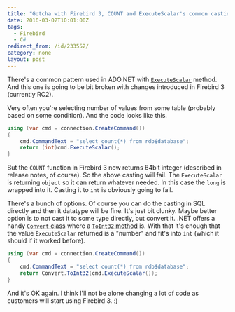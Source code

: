 ```yaml
---
title: "Gotcha with Firebird 3, COUNT and ExecuteScalar's common casting pattern"
date: 2016-03-02T10:01:00Z
tags:
  - Firebird
  - C#
redirect_from: /id/233552/
category: none
layout: post
---
```

There's a common pattern used in ADO.NET with [`ExecuteScalar`][1] method. And this one is going to be bit broken with changes introduced in Firebird 3 (currently RC2).

Very often you're selecting number of values from some table (probably based on some condition). And the code looks like this.

<!-- excerpt -->

```csharp
using (var cmd = connection.CreateCommand())
{
	cmd.CommandText = "select count(*) from rdb$database";
	return (int)cmd.ExecuteScalar();
}
```

But the `COUNT` function in Firebird 3 now returns 64bit integer (described in release notes, of course). So the above casting will fail. The `ExecuteScalar` is returning `object` so it can return whatever needed. In this case the `long` is wrapped into it. Casting it to `int` is obviously going to fail.

There's a bunch of options. Of course you can do the casting in SQL directly and then it datatype will be fine. It's just bit clunky. Maybe better option is to not cast it to some type directly, but convert it. .NET offers a handy [`Convert` class][2] where a [`ToInt32` method][3] is. With that it's enough that the value `ExecuteScalar` returned is a "number" and fit's into `int` (which it should if it worked before).

```csharp
using (var cmd = connection.CreateCommand())
{
	cmd.CommandText = "select count(*) from rdb$database";
	return Convert.ToInt32(cmd.ExecuteScalar());
}
```

And it's OK again. I think I'll not be alone changing a lot of code as customers will start using Firebird 3. :)

[1]: https://msdn.microsoft.com/en-us/library/system.data.common.dbcommand.executescalar(v=vs.110).aspx
[2]: https://msdn.microsoft.com/en-us/library/system.convert(v=vs.110).aspx
[3]: https://msdn.microsoft.com/en-us/library/23511zys(v=vs.110).aspx
